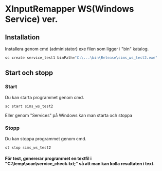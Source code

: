 # XInputRemapper WS(Windows Service) ver.

## Installation
Installera genom cmd (administator) exe filen som ligger i "bin" katalog.
```bash
sc create service_test1 binPath="C:\...\bin\Release\sims_ws_test2.exe"
```

## Start och stopp
### Start
Du kan starta programmet genom cmd.
```bash
sc start sims_ws_test2
```
Eller genom "Services" på Windows kan man starta och stoppa

### Stopp
Du kan stoppa programmet genom cmd.
```bash
st stop sims_ws_test2
```

#### För test, genererar programmet en textfil i "C:\\temp\\scan\\service_check.txt;" så att man kan kolla resultaten i text.
